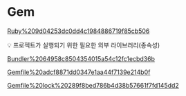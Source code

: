 # Gem

[Ruby%209d04253dc0dd4c1984886719f85cb506](Ruby%209d04253dc0dd4c1984886719f85cb506)

<aside>
💡 프로젝트가 실행되기 위한 필요한 외부 라이브러리(종속성)

</aside>

[Bundler%2064958c8504354015a54c12fc1ecbd36b](Bundler%2064958c8504354015a54c12fc1ecbd36b)

[Gemfile%20adcf8871dd0347e1aa44f7139e214b0f](Gemfile%20adcf8871dd0347e1aa44f7139e214b0f)

[Gemfile%20lock%20289f8bed786b4d38b57661f7fd145dd2](Gemfile%20lock%20289f8bed786b4d38b57661f7fd145dd2)